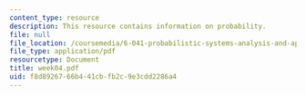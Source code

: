 ```yaml
---
content_type: resource
description: This resource contains information on probability.
file: null
file_location: /coursemedia/6-041-probabilistic-systems-analysis-and-applied-probability-spring-2006/f8d8926766b441cbfb2c9e3cdd2286a4_week04.pdf
file_type: application/pdf
resourcetype: Document
title: week04.pdf
uid: f8d89267-66b4-41cb-fb2c-9e3cdd2286a4
---
```

